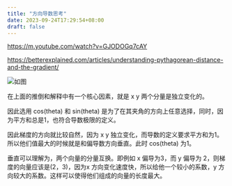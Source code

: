 ```yaml
---
title: "方向导数思考"
date: 2023-09-24T17:29:54+08:00
draft: false
---
```


https://m.youtube.com/watch?v=GJODOGq7cAY

https://betterexplained.com/articles/understanding-pythagorean-distance-and-the-gradient/

![如图](https://blog.dev.ug/pics/directional.dr.jpg)

在上面的推倒和解释中有一个核心因素，就是 x y 两个分量是独立变化的。

因此选用 cos(theta) 和 sin(theta) 是为了在其夹角的方向上任意选择，同时，因为平方和总是1，也符合导数极限的定义。

因此梯度的方向就比较自然，因为 x y 独立变化，而导数的定义要求平方和为1。所以他们值最大的时候就是和偏导数方向垂直。此时 cos(theta) 为1。

垂直可以理解为，两个向量的分量互换。即例如 x 偏导为3，而 y 偏导为 2，则梯度的向量应该是(2，3)，因为x 方向变化速度快，所以给他一个较小的系数，y 方向较大的系数。这样可以使得他们组成的向量的长度最大。
